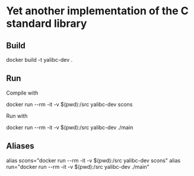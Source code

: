 # Yet another implementation of the C standard library

## Build

docker build -t yalibc-dev .

## Run

Compile with

docker run --rm -it -v $(pwd):/src yalibc-dev scons

Run with

docker run --rm -it -v $(pwd):/src yalibc-dev ./main

## Aliases

alias scons="docker run --rm -it -v $(pwd):/src yalibc-dev scons"
alias run="docker run --rm -it -v $(pwd):/src yalibc-dev ./main"

